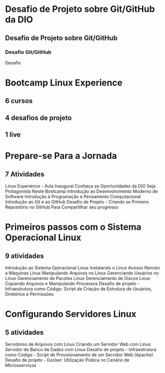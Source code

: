 # Desafio de Projeto sobre Git/GitHub da DIO
## Desafio de Projeto sobre Git/GitHub
### Desafio Git/GitHub
Desafio

# Bootcamp Linux Experience
## 6 cursos 
## 4 desafios de projeto 
## 1 live

# Prepare-se Para a Jornada
## 7 Atividades
Linux Experience - Aula Inaugural
Conheça as Oportunidades da DIO
Seja Protagonista Neste Bootcamp
Introdução ao Desenvolvimento Moderno de Software
Introdução à Programação e Pensamento Computacional
Introdução ao Git e ao GitHub
Desafio de Projeto - Criando se Primeiro Repositório no GitHub Para Compartilhar seu progresso

# Primeiros passos com o Sistema Operacional Linux
## 9 atividades
Introdução ao Sistema Operacional Linux
Instalando o Linux
Acesso Remoto a Máquinas Linux
Manipulando Arquivos no Linux
Gerenciando Usuários no Linux
Gerenciamento de Pacotes Linux
Gerenciamento de Discos Linux
Copiando Arquivos e Manipulando Processos
Desafio de projeto - Infraestrutura como Código: Script de Criação de Estrutura de Usuários, Diretórios e Permissões

# Configurando Servidores Linux
## 5 atividades
Servidores de Arquivos com Linux
Criando um Servidor Web com Linux
Servidor de Banco de Dados com Linux
Desafio de projeto - Infraestrutura como Código - Script de Provisionamento de um Servidor Web (Apache)
Desafio de projeto - Docker: Utilização Prática no Cenário de Microsserviços
